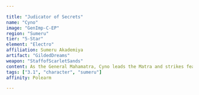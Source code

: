 ```yaml
---

title: "Judicator of Secrets"
name: "Cyno"
image: "GenImp-C-EP"
region: "Sumeru"
tier: "5-Star"
element: "Electro"
affiliation: Sumeru Akademiya
artifact: "GildedDreams"
weapon: "StaffofScarletSands"
content: As the General Mahamatra, Cyno leads the Matra and strikes fear into the hearts of researchers of the Sumeru Akademiya.
tags: ["3.1", "character", "sumeru"]
affinity: Polearm

---
```

